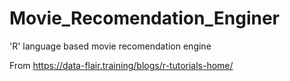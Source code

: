 # Movie_Recomendation_Enginer
'R' language based movie recomendation engine

From https://data-flair.training/blogs/r-tutorials-home/
